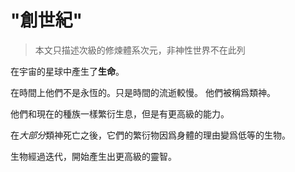 # "創世紀"

> 本文只描述次級的修煉體系次元，非神性世界不在此列

在宇宙的星球中產生了**生命**。

在時間上他們不是永恆的。只是時間的流逝較慢。
他們被稱爲類神。

他們和現在的種族一樣繁衍生息，但是有更高級的能力。

在*大部分*類神死亡之後，它們的繁衍物因爲身體的理由變爲低等的生物。

生物經過迭代，開始產生出更高級的靈智。
